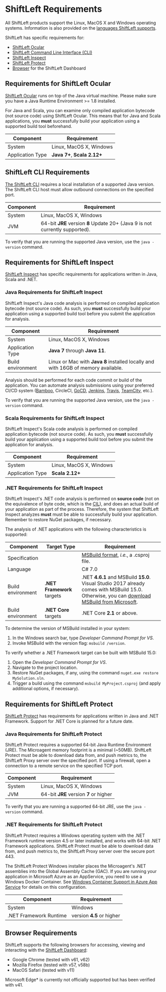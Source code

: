 # ShiftLeft Requirements

All ShiftLeft products support the Linux, MacOS X and Windows operating systems. Information is also provided on the [languages ShiftLeft supports](language-support.md).

ShiftLeft has specific requirements for:

* [ShiftLeft Ocular](#requirements-for-shiftleft-ocular)
* [ShiftLeft Command Line Interface (CLI)](#shiftleft-cli-requirements)
* [ShiftLeft Inspect](#requirements-for-shiftleft-inspect)
* [ShiftLeft Protect](#requirements-for-shiftleft-protect)
* [Browser](#browser-requirements) for the ShiftLeft Dashboard 

## Requirements for ShiftLeft Ocular

[ShiftLeft Ocular](products.md) runs on top of the Java virtual machine. Please make sure you have a Java Runtime Environment >= 1.8 installed.

For Java and Scala, you can examine only compiled application bytecode (not source code) using ShiftLeft Ocular. This means that for Java and Scala applications, you **must** successfully build your application using a supported build tool beforehand. 

Component | Requirement
--- | ---
System | Linux, MacOS X, Windows
Application Type | **Java 7+**, **Scala 2.12+**

## ShiftLeft CLI Requirements

[The ShiftLeft CLI](products.md) requires a local installation of a supported Java version. The ShiftLeft CLI host must allow outbound connections on the specified port.

Component | Requirement
--- | ---
System | Linux, MacOS X, Windows
JVM | 64-bit **JRE** version **8** Update 20+ (Java 9 is not currently supported). 

To verify that you are running the supported Java version, use the `java -version` command.

## Requirements for ShiftLeft Inspect

[ShiftLeft Inspect](products.md) has specific requirements for applications written in Java, Scala and .NET. 

### Java Requirements for ShiftLeft Inspect

ShiftLeft Inspect's Java code analysis is performed on compiled application bytecode (not source code). As such, you **must** successfully build your application using a supported build tool before you submit the application for analysis. 

Component | Requirement
--- | ---
System | Linux, MacOS X, Windows
Application Type | **Java 7** through **Java 11**. 
Build environment | Linux or Mac with **Java 8** installed locally and with 16GB of memory available.

Analysis should be performed for each code commit or build of the application. You can automate analysis submissions using your preferred CI/CD system ([Bamboo](../using-inspect-protect/integrating-with-shiftleft/integrating-bamboo-builds.md), CircleCI, [GoCD](../using-inspect-protect/integrating-with-shiftleft/integrating-gocd-builds.md), [Jenkins](../using-inspect-protect/integrating-with-shiftleft/integrating-jenkins-builds/integrating-jenkins-builds.md), [Travis](../using-inspect-protect/integrating-with-shiftleft/integrating-travis-builds.md), [TeamCity](../using-inspect-protect/integrating-with-shiftleft/integrating-teamcity-builds.md), etc.).

To verify that you are running the supported Java version, use the `java -version` command.

### Scala Requirements for ShiftLeft Inspect

ShiftLeft Inspect's Scala code analysis is performed on compiled application bytecode (not source code). As such, you **must** successfully build your application using a supported build tool before you submit the application for analysis. 

Component | Requirement
--- | ---
System | Linux, MacOS X, Windows
Application Type | **Scala 2.12+**

### .NET Requirements for ShiftLeft Inspect

ShiftLeft Inspect's .NET code analysis is performed on **source code** (not on the equivalence of byte code, which is the [CIL](https://en.wikipedia.org/wiki/Common_Intermediate_Language)), and does an actual build of your application as part of the process. Therefore, the system that ShiftLeft Inspect analyzes **must** must be able to successfully build your  application. Remember to restore NuGet packages, if necessary.

The analysis of .NET applications with the following characteristics is supported:

Component | Target Type | Requirement
--- | --- | ---
Specification | | [MSBuild format](https://docs.microsoft.com/en-us/visualstudio/msbuild/msbuild?view=vs-2017), *i.e.*, a .csproj file.
Language | | C# 7.0
Build environment | **.NET Framework** targets | .NET **4.6.1** and MSBuild **15.0**. Visual Studio 2017 already comes with MSBuild 15.0. Otherwise, you can [download MSBuild from Microsoft](https://visualstudio.microsoft.com/thank-you-downloading-visual-studio/?sku=BuildTools&rel=15).
Build environment | **.NET Core** targets | .NET Core **2.1** or above.

To determine the version of MSBuild installed in your system:

1. In the Windows search bar, type *Developer Command Prompt for VS*.
2. Invoke MSBuild with the version flag: `msbuild /version`.

To verify whether a .NET Framework target can be built with MSBuild 15.0:

1. Open the *Developer Command Prompt for VS*.
2. Navigate to the project location.
3. Restore NuGet packages, if any, using the command `nuget.exe restore MySolution.sln`.
3. Trigger a build using the command `msbuild MyProject.csproj` (and apply additional options, if necessary).

## Requirements for ShiftLeft Protect

[ShiftLeft Protect](products.md) has requirements for applications written in Java and .NET Framework. Support for .NET Core is planned for a future date.

### Java Requirements for ShiftLeft Protect

ShiftLeft Protect requires a supported 64-bit Java Runtime Environment (JRE). The Microagent memory footprint is a minimal (~50MB). ShiftLeft Protect must be able to download data from, and push metrics to, the ShiftLeft Proxy server over the specified port. If using a firewall, open a connection to a remote service on the specified TCP port.

Component | Requirement
--- | ---
System | Linux, MacOS X, Windows
JVM | 64-bit **JRE** version **7** or higher

To verify that you are running a supported 64-bit JRE, use the `java -version` command.

### .NET Requirements for ShiftLeft Protect

ShiftLeft Protect requires a Windows operating system with the .NET Framework runtime version 4.5 or later installed, and  works with 64-bit .NET Framework applications. ShiftLeft Protect must be able to download data from, and push metrics to, the ShiftLeft Proxy server over the secure port 443.

The ShiftLeft Protect Windows installer places the Microagent's .NET assemblies into the Global Assembly Cache (GAC). If you are running your application in Microsoft Azure as an AppService, you need to use a Windows Docker Container. See [Windows Container Support in Azure App Service](https://azure.microsoft.com/en-us/blog/announcing-the-public-preview-of-windows-container-support-in-azure-app-service/) for details on this configuration.

Component | Requirement
--- | ---
System | Windows
.NET Framework Runtime | version **4.5** or higher

## Browser Requirements

ShiftLeft supports the following browsers for accessing, viewing and interacting with the [ShiftLeft Dashboard](products.md):

* Google Chrome (tested with v61, v62)
* Mozilla Firefox (tested with v57, v58b)
* MacOS Safari (tested with v11)

Microsoft Edge* is currently not officially supported but has been verified with v41.
